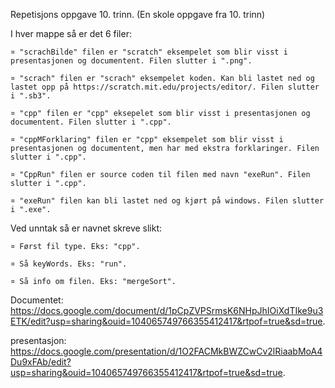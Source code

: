 Repetisjons oppgave 10. trinn. (En skole oppgave fra 10. trinn)

I hver mappe så er det 6 filer:

	¤ "scrachBilde" filen er "scratch" eksempelet som blir visst i presentasjonen og documentent. Filen slutter i ".png".

	¤ "scrach" filen er "scrach" eksempelet koden. Kan bli lastet ned og lastet opp på https://scratch.mit.edu/projects/editor/. Filen slutter i ".sb3".

	¤ "cpp" filen er "cpp" eksepelet som blir visst i presentasjonen og documentent. Filen slutter i ".cpp".

	¤ "cppMForklaring" filen er "cpp" eksempelet som blir visst i presentasjonen og documentent, men har med ekstra forklaringer. Filen slutter i ".cpp".

	¤ "CppRun" filen er source coden til filen med navn "exeRun". Filen slutter i ".cpp".

	¤ "exeRun" filen kan bli lastet ned og kjørt på windows. Filen slutter i ".exe".

Ved unntak så er navnet skreve slikt:

	¤ Først fil type. Eks: "cpp".
	
	¤ Så keyWords. Eks: "run".
	
	¤ Så info om filen. Eks: "mergeSort".


Documentet: https://docs.google.com/document/d/1pCpZVPSrmsK6NHpJhIOiXdTIke9u3ETK/edit?usp=sharing&ouid=104065749766355412417&rtpof=true&sd=true.

presentasjon: https://docs.google.com/presentation/d/1O2FACMkBWZCwCv2lRiaabMoA4Du9xFAb/edit?usp=sharing&ouid=104065749766355412417&rtpof=true&sd=true.
